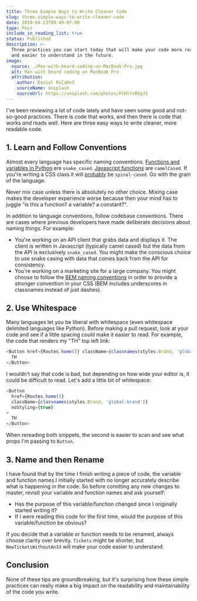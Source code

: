 ```yaml
---
title: Three Simple Ways to Write Cleaner Code
slug: three-simple-ways-to-write-cleaner-code
date: 2019-04-23T09:49-07:00
type: Post
include_in_reading_list: true
status: Published
description: >-
  Three practices you can start today that will make your code more readable now
  and easier to understand in the future.
image:
  source: ./Man-with-beard-coding-on-MacBook-Pro.jpg
  alt: Man with beard coding on MacBook Pro
  attribution:
    author: Danial RiCaRoS
    sourceName: Unsplash
    sourceUrl: https://unsplash.com/photos/FCHlYvR5gJI
---
```


I've been reviewing a lot of code lately and have seen some good and not-so-good practices. There is code that works, and then there is code that works _and_ reads well. Here are three easy ways to write cleaner, more readable code.

## 1. Learn and Follow Conventions

Almost every language has specific naming conventions. [Functions and variables in Python][1] are `snake_cased`. [Javascript functions][2] are `camelCased`. If you're writing a CSS class it will [probably][3] be `spinal-cased`. Go with the grain of the language.

Never mix case unless there is absolutely no other choice. Mixing case makes the developer experience worse because then your mind has to juggle "is this a function? a variable? a constant?".

In addition to language conventions, follow codebase conventions. There are cases where previous developers have made deliberate decisions about naming things. For example:

- You're working on an API client that grabs data and displays it. The client is written in Javascript (typically camel cased) but the data from the API is exclusively `snake_cased`. You might make the conscious choice to use snake casing with data that comes back from the API for consistency.
- You're working on a marketing site for a large company. You might choose to follow the [BEM naming conventions][4] in order to provide a stronger convention in your CSS (BEM includes underscores in classnames instead of just dashes).

## 2. Use Whitespace

Many languages let you be liberal with whitespace (even whitespace delimited languages like Python). Before making a pull request, look at your code and see if a little spacing could make it easier to read. For example, the code that renders my "TH" top left link:

```typescript
<Button href={Routes.home()} className={classnames(styles.Brand, 'global-brand')} noStyling={true}>
  TH
</Button>
```

I wouldn't say that code is bad, but depending on how wide your editor is, it could be difficult to read. Let's add a little bit of whitespace:

```typescript
<Button
  href={Routes.home()}
  className={classnames(styles.Brand, 'global-brand')}
  noStyling={true}
>
  TH
</Button>
```

When rereading both snippets, the second is easier to scan and see what props I'm passing to `Button`.

## 3. Name and then Rename

I have found that by the time I finish writing a piece of code, the variable and function names I initially started with no longer accurately describe what is happening in the code. So before comitting any new changes to master, revisit your variable and function names and ask yourself:

- Has the purpose of this variable/function changed since I originally started writing it?
- If I were reading this code for the first time, would the purpose of this variable/function be obvious?

If you decide that a variable or function needs to be renamed, always choose clarity over brevity. `Tickets` might be shorter, but `NewTicketsWithoutAnId` will make your code easier to understand.

## Conclusion

None of these tips are groundbreaking, but it's surprising how these simple practices can really make a big impact on the readability and maintainability of the code you write.

[1]: https://www.python.org/dev/peps/pep-0008/#function-and-variable-names
[2]: https://developer.mozilla.org/en-US/docs/Web/JavaScript/Reference/Global_Objects/Array
[3]: https://medium.freecodecamp.org/css-naming-conventions-that-will-save-you-hours-of-debugging-35cea737d849
[4]: http://getbem.com/introduction/
